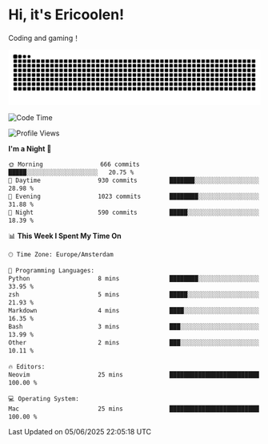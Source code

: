 # Hi, it's Ericoolen!
Coding and gaming！

<picture>
  <source media="(prefers-color-scheme: dark)" srcset="https://raw.githubusercontent.com/Eric-Song-Nop/Eric-Song-Nop/output/github-contribution-grid-snake-dark.svg">
  <source media="(prefers-color-scheme: light)" srcset="https://raw.githubusercontent.com/Eric-Song-Nop/Eric-Song-Nop/output/github-contribution-grid-snake.svg">
  <img alt="github contribution grid snake animation" src="https://raw.githubusercontent.com/Eric-Song-Nop/Eric-Song-Nop/output/github-contribution-grid-snake.svg">
</picture>

<!--START_SECTION:waka-->
![Code Time](http://img.shields.io/badge/Code%20Time-1%2C840%20hrs%2028%20mins-blue)

![Profile Views](http://img.shields.io/badge/Profile%20Views-0-blue)

**I'm a Night 🦉** 

```text
🌞 Morning                666 commits         █████░░░░░░░░░░░░░░░░░░░░   20.75 % 
🌆 Daytime                930 commits         ███████░░░░░░░░░░░░░░░░░░   28.98 % 
🌃 Evening                1023 commits        ████████░░░░░░░░░░░░░░░░░   31.88 % 
🌙 Night                  590 commits         █████░░░░░░░░░░░░░░░░░░░░   18.39 % 
```


📊 **This Week I Spent My Time On** 

```text
🕑︎ Time Zone: Europe/Amsterdam

💬 Programming Languages: 
Python                   8 mins              ████████░░░░░░░░░░░░░░░░░   33.95 % 
zsh                      5 mins              █████░░░░░░░░░░░░░░░░░░░░   21.93 % 
Markdown                 4 mins              ████░░░░░░░░░░░░░░░░░░░░░   16.35 % 
Bash                     3 mins              ███░░░░░░░░░░░░░░░░░░░░░░   13.99 % 
Other                    2 mins              ███░░░░░░░░░░░░░░░░░░░░░░   10.11 % 

🔥 Editors: 
Neovim                   25 mins             █████████████████████████   100.00 % 

💻 Operating System: 
Mac                      25 mins             █████████████████████████   100.00 % 
```


 Last Updated on 05/06/2025 22:05:18 UTC
<!--END_SECTION:waka-->
